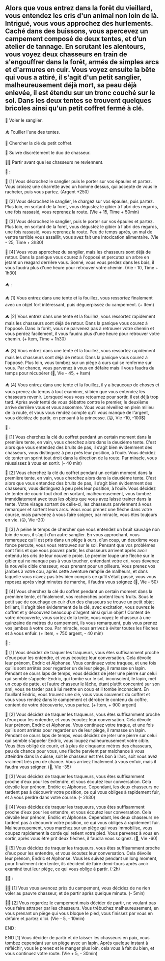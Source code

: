 ## Alors que vous entrez dans la forêt du vieillard, vous entendez les cris d'un animal non loin de là. Intrigué, vous vous approchez des hurlements. Caché dans des buissons, vous apercevez un campement composé de deux tentes, et d’un atelier de tannage. En scrutant les alentours, vous voyez deux chasseurs en train de s'engouffrer dans la forêt, armés de simples arcs et d'armures en cuir. Vous voyez ensuite la bête qui vous a attiré, il s'agit d'un petit sanglier, malheureusement déjà mort, sa peau déjà enlevée, il est étendu sur un tronc couché sur le sol. Dans les deux tentes se trouvent quelques bricoles ainsi qu'un petit coffret fermé à clé.

🥩 Voler le sanglier.

⛺ Fouiller l'une des tentes.

🔑 Chercher la clé du petit coffret.

👥 Suivre discrètement le duo de chasseur.

🚶‍♂‍ Partir avant que les chasseurs ne reviennent.

🥩 :

🥩 [1] Vous décrochez le sanglier puis le porter sur vos épaules et partez. Vous croisez une charrette avec un homme dessus, qui accepte de vous le racheter, puis vous partez. 
(Argent +250)

🥩 [2] Vous décrochez le sanglier, le chargez sur vos épaules, puis partez. Plus loin, en sortant de la foret, vous dégustez le gibier à l'abri des regards, une fois rassasié, vous reprenez la route. 
(Vie + 15, Time + 50min)

🥩 [3] Vous décrochez le sanglier, puis le porter sur vos épaules et partez. Plus loin, en sortant de la foret, vous dégustez le gibier à l'abri des regards, une fois rassasié, vous reprenez la route. Peu de temps après, un mal de ventre terrible vous assaillit, vous avez fait une intoxication alimentaire. 
(Vie - 25, Time + 3h30)

🥩 [4] Vous vous approchez du sanglier, mais les chasseurs sont déjà de retour. Dans la panique vous courez à l'opposé et percutez un arbre en jetant un reagard derrière vous. Sonné, vous vous perdez dans les bois, il vous faudra plus d'une heure pour retrouver votre chemin. 
(Vie - 10, Time + 1h30)


⛺ :

⛺ [1] Vous entrez dans une tente et la fouillez, vous ressortez finalement avec un objet fort intéressant, puis déguerpissez du campement. 
(+ Item)

⛺ [2] Vous entrez dans une tente et la fouillez, vous ressortez rapidement mais les chasseurs sont déjà de retour. Dans la panique vous courez à l'opposé. Dans la forêt, vous ne parvenez pas à retrouver votre chemin et vous perdez facilement, il vous faudra plus d'une heure pour retrouver votre chemin. 
(+ Item, Time + 1h30)

⛺ [3] Vous entrez dans une tente et la fouillez, vous ressortez rapidement mais les chasseurs sont déjà de retour. Dans la panique vous courez à l'opposé. Plus loin, vous tombez  sur un piège à ours qui se renferme sur vous. Par chance, vous parvenez à vous en défaire mais il vous faudra du temps pour récupérer 
(🤕, Vie - 45, + Item)

⛺ [4] Vous entrez dans une tente et la fouillez, il y a beaucoup de choses et vous prenez du temps à tout examiner, si bien que vous entendez les chasseurs revenir. Lorsqued vous vous retournez pour sortir, il est déjà trop tard. Après avoir tenté de vous débattre contre le premier, le deuxième arrive derrière vous et vous assomme. Vous vous réveillez en plein milieu de la route, et vous vous rendez compte qu'il vous manque de l'argent, vous décidez de partir, en pensant à la princesse. 
(😖, Vie -10, -100$)


🔑 :

🔑 [1] Vous cherchez la clé du coffret pendant un certain moment dans la première tente, en vain, vous cherchez alors dans la deuxième tente. C’est alors que vous entendez des bruits de pas, il s’agit bien évidemment des chasseurs, vous distinguez à peu près leur position, à l’ouïe. Vous décidez de tenter un sprint tout droit dans la direction de la route. Par miracle, vous réussissez à vous en sortir. 
(- 40 min)

🔑 [2] Vous cherchez la clé du coffret pendant un certain moment dans la première tente, en vain, vous cherchez alors dans la deuxième tente. C’est alors que vous entendez des bruits de pas, il s’agit bien évidemment des chasseurs, vous distinguez à peu près leur position, à l’ouïe. Vous décidez de tenter de courir tout droit en sortant, malheureusement, vous tombez immédiatement avec tous les objets que vous avez laissé trainer dans la tente. Votre visage sortant de celle-ci, les chasseurs parviennent à vous remarquer et sortent leurs arcs. Vous vous prenez une flèche dans votre course, mais parvenez à vous faire soigner, par miracle, vous êtes toujours en vie. 
(😖, Vie -20)

🔑 [3] A peine le temps de chercher que vous entendez un bruit sauvage non loin de vous, il s’agit d’un autre sanglier. En vous approchant, vous remarquez qu’il est pris dans un piège à ours, d’un coup, un deuxième vous fonce percute, vous vous retrouvez sur le sol. Pensant que vos problèmes sont finis et que vous pouvez partir, les chasseurs arrivent après avoir entendu les cris de leur nouvelle proie. Le premier loupe une flèche sur le gibier qui ne manque pas à vous toucher, entendant votre cri, vous devenez la nouvelle cible chasseur, vous prenant pour un pilleurs. Vous prenez vos jambes à votre cou, après cette aventure remplie de malheurs, et dans laquelle vous n’avez pas très bien compris ce qu’il s’était passé, vous vous reposez après vingt minutes de marche, il faudra vous soignez 
(🤕, Vie - 50)

🔑 [4] Vous cherchez la clé du coffret pendant un certain moment dans la première tente, et finalement, vos recherches portent leurs fruits. Sous le petit sac de couchage en cuir d’un des chasseurs se trouve un petit objet brillant, il s’agit bien évidemment de la clé, avec excitation, vous ouvrez le coffret et y découvrez beaucoup d’argent ainsi qu’un objet ! Content de votre découverte, vous sortez de la tente, vous voyez le chasseur à une quinzaine de mètres du campement, ils vous remarquent, puis vous prenez vos jambes à votre cou. Par miracle, vous arrivez à éviter toutes les flèches et à vous enfuir. 
(+ Item, + 750 argent, - 40 min)


👥 :

👥 [1] Vous décidez de traquer les traqueurs, vous êtes suffisamment proche d’eux pour les entendre, et vous écoutez leur conversation. Cela dévoile leur prénom, Endric et Alphonse. Vous continuez votre traquee, et une fois qu’ils sont arrêtés pour regarder un de leur piège, il ramasse un lapin. Pendant se cours laps de temps, vous décidez de jeter une pierre sur celui qui semble s’appeler Endric, qui tombe sur le sol, inconscient, le lapin, met un coup de patte, et l’autre chasseur le lâche, étant plutôt concentré sur son ami, vous ne tarder pas à lui mettre un coup et il tombe inconscient. En fouillant Endric, vous trouvez une clé, vous vous souvenez du coffret et vous vous rendez dans le campement et dérober le contenu du coffre, content de votre découverte, vous partez.
(+ Item, + 900 argent)

👥 [2] Vous décidez de traquer les traqueurs, vous êtes suffisamment proche d’eux pour les entendre, et vous écoutez leur conversation. Cela dévoile leur prénom, Endric et Alphonse. Vous continuez votre traque, et une fois qu’ils sont arrêtés pour regarder un de leur piège, il ramasse un lapin. Pendant se cours laps de temps, vous décidez de jeter une pierre sur celui qui semble s’appeler Endric, vous loupez malheureusement votre cible. Vous êtes obligé de courir, et à plus de cinquante mètres des chasseurs, peu de chance pour vous, une flèche parvient par malchance à vous atteindre dans la cuisse, soit le chasseur est très bon à l’arc, soit vous avez vraiment très peu de chance. Vous arrivez finalement à vous enfuir, mais il faudra vous soigner. 
(🤕, Vie -35)

👥 [3] Vous décidez de traquer les traqueurs, vous êtes suffisamment proche d’eux pour les entendre, et vous écoutez leur conversation. Cela dévoile leur prénom, Endric et Alphonse. Cependant, les deux chasseurs ne tardent pas à découvrir votre position, ce qui vous obliges à rapidement fuir, et à vous perdre dans votre course. 
(- 2h30)

👥 [4] Vous décidez de traquer les traqueurs, vous êtes suffisamment proche d’eux pour les entendre, et vous écoutez leur conversation. Cela dévoile leur prénom, Endric et Alphonse. Cependant, les deux chasseurs ne tardent pas à découvrir votre position, ce qui vous obliges à rapidement fuir. Malheureusement, vous marchez sur un piège qui vous immobilise, vous coupez rapidement la corde qui retient votre pied. Vous parvenez à vous en sortir, après vous être prit deux flèches, il faudra vous soignez. 
(🤕, Vie -60)

👥 [5] Vous décidez de traquer les traqueurs, vous êtes suffisamment proche d’eux pour les entendre, et vous écoutez leur conversation. Cela dévoile leur prénom, Endric et Alphonse. Vous les suivez pendant un long moment, pour finalement rien tenter, ils décident de faire demi-tours après avoir examiné tout leur piège, ce qui vous oblige à partir. 
(-2h)


🚶‍♂‍ :

🚶‍♂‍ [1] Vous vous avancez près du campement, vous décidez de ne rien voler au pauvre chasseur, et de partir après quelque minute. (- 5min)

🚶‍♂‍ [2] Vous regardez le campement mais décider de partir, ne voulant pas vous faire attraper par les chasseurs. Vous trébuchez malheureusement, en vous prenant un piège qui vous bloque le pied, vous finissez par vous en défaire et partez d’ici. 
(Vie – 5, - 10min)

END :

END [1] Vous décider de partir et de laisser les chasseurs en paix, vous tombez cependant sur un piège avec un lapin. Après quelque instant à réfléchir, vous le prenez et le manger plus loin, cela vous à fait du bien, et vous continuez votre route. 
(Vie + 5, - 30min)
